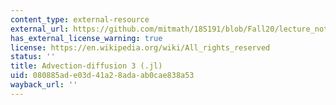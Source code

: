 ```yaml
---
content_type: external-resource
external_url: https://github.com/mitmath/18S191/blob/Fall20/lecture_notebooks/week12/3_advection_diffusion.jl
has_external_license_warning: true
license: https://en.wikipedia.org/wiki/All_rights_reserved
status: ''
title: Advection-diffusion 3 (.jl)
uid: 080885ad-e03d-41a2-8ada-ab0cae838a53
wayback_url: ''
---
```

